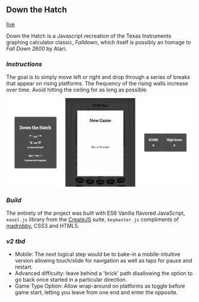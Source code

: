 ## Down the Hatch
[live](http://matthew-moon.com/down-the-hatch)

Down the Hatch is a Javascript recreation of the Texas Instruments graphing calculator classic, *Falldown*, which itself is possibly an homage to *Fall Down 2600* by Atari.

### *Instructions*
The goal is to simply move left or right and drop through a series of breaks that appear on rising platforms.  The frequency of the rising walls increase over time.  Avoid hitting the ceiling for as long as possible.

![demo gif](./assets/demo.gif)

### *Build*
The entirety of the project was built with ES6 Vanilla flavored JavaScript, `easel.js` library from the [CreateJS](http://createjs.com/) suite, `keymaster.js` compliments of [madrobby](https://github.com/madrobby/keymaster), CSS3 and HTML5.


### *v2 tbd*
- Mobile: The next logical step would be to bake-in a mobile-intuitive version allowing touch/slide for navigation as well as taps for pause and restart.
- Advanced difficulty: leave behind a 'brick' path disallowing the option to go back once started in a particular direction.
- Game Type Option: Allow wrap-around on platforms as toggle before game start, letting you leave from one end and enter the opposite.

